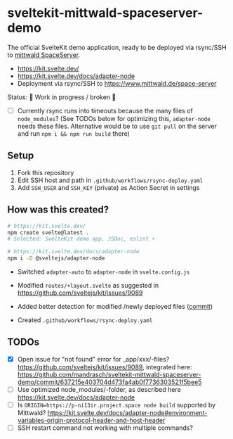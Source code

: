 # sveltekit-mittwald-spaceserver-demo

The official SvelteKit demo application, ready to be deployed via rsync/SSH to [mittwald SpaceServer](https://www.mittwald.de/space-server).

- https://kit.svelte.dev/
- https://kit.svelte.dev/docs/adapter-node
- Deployment via rsync/SSH to https://www.mittwald.de/space-server

Status: 🚧 Work in progress / broken 🚧 

- [ ] Currently rsync runs into timeouts because the many files of `node_modules`? (See TODOs below for optimizing this, `adapter-node` needs these files. Alternative would be to use `git pull` on the server and run `npm i && npm run build` there)

## Setup

1. Fork this repository
2. Edit SSH host and path in `.github/workflows/rsync-deploy.yaml`
3. Add `SSH_USER` and `SSH_KEY` (private) as Action Secret in settings

## How was this created?

```bash
# https://kit.svelte.dev/
npm create svelte@latest .    
# Selected: SvelteKit demo app, JSDoc, eslint + 

# https://kit.svelte.dev/docs/adapter-node
npm i -D @sveltejs/adapter-node
```

- Switched `adapter-auto` to `adapter-node` in `svelte.config.js`
- Modified `routes/+layout.svelte` as suggested in https://github.com/sveltejs/kit/issues/9089
- Added better detection for modified /newly deployed files ([commit](https://github.com/mandrasch/sveltekit-mittwald-spaceserver-demo/commit/637215e403704d473fa4ab0f7736303521f5bee5))

- Created `.github/workflows/rsync-deploy.yaml`

## TODOs


- [x] Open issue for "not found" error for _app/xxx/-files? https://github.com/sveltejs/kit/issues/9089, integrated here: https://github.com/mandrasch/sveltekit-mittwald-spaceserver-demo/commit/637215e403704d473fa4ab0f7736303521f5bee5
- [ ] Use optimized node_modules/-folder, as described here https://kit.svelte.dev/docs/adapter-node
- [ ] Is `ORIGIN=https://p-ni13ir.project.space node build` supported by Mittwald? https://kit.svelte.dev/docs/adapter-node#environment-variables-origin-protocol-header-and-host-header
- [ ] SSH restart command not working with multiple commands?